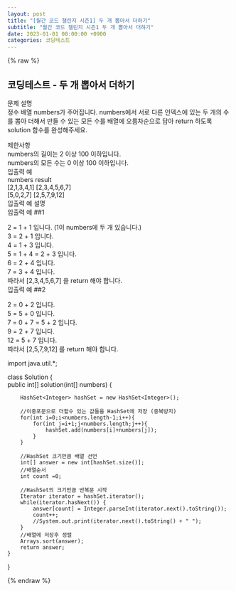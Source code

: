 ```yaml
---
layout: post
title: "[월간 코드 챌린지 시즌1] 두 개 뽑아서 더하기"
subtitle: "월간 코드 챌린지 시즌1 두 개 뽑아서 더하기"
date: 2023-01-01 00:00:00 +0900
categories: 코딩테스트
---
```

{% raw %}
## 코딩테스트 - 두 개 뽑아서 더하기  
문제 설명  
정수 배열 numbers가 주어집니다. numbers에서 서로 다른 인덱스에 있는 두 개의 수를 뽑아 더해서 만들 수 있는 모든 수를 배열에 오름차순으로 담아 return 하도록 solution 함수를 완성해주세요.  
  
제한사항  
numbers의 길이는 2 이상 100 이하입니다.  
numbers의 모든 수는 0 이상 100 이하입니다.  
입출력 예  
numbers	result  
[2,1,3,4,1]	[2,3,4,5,6,7]  
[5,0,2,7]	[2,5,7,9,12]  
입출력 예 설명  
입출력 예 ##1  
  
2 = 1 + 1 입니다. (1이 numbers에 두 개 있습니다.)  
3 = 2 + 1 입니다.  
4 = 1 + 3 입니다.  
5 = 1 + 4 = 2 + 3 입니다.  
6 = 2 + 4 입니다.  
7 = 3 + 4 입니다.  
따라서 [2,3,4,5,6,7] 을 return 해야 합니다.  
입출력 예 ##2  
  
2 = 0 + 2 입니다.  
5 = 5 + 0 입니다.  
7 = 0 + 7 = 5 + 2 입니다.  
9 = 2 + 7 입니다.  
12 = 5 + 7 입니다.  
따라서 [2,5,7,9,12] 를 return 해야 합니다.  
  
import java.util.*;  
  
class Solution {  
    public int[] solution(int[] numbers) {  
  
        HashSet<Integer> hashSet = new HashSet<Integer>();  
  
        //이중포문으로 더할수 있는 값들을 HashSet에 저장 (중복방지)  
        for(int i=0;i<numbers.length-1;i++){  
            for(int j=i+1;j<numbers.length;j++){  
                hashSet.add(numbers[i]+numbers[j]);  
            }  
        }  
  
        //HashSet 크기만큼 배열 선언  
        int[] answer = new int[hashSet.size()];  
        //배열순서  
        int count =0;  
  
        //HashSet의 크기만큼 반복문 시작  
        Iterator iterator = hashSet.iterator();  
		while(iterator.hasNext()) {  
			answer[count] = Integer.parseInt(iterator.next().toString());  
            count++;  
            //System.out.print(iterator.next().toString() + " ");  
		}  
        //배열에 저장후 정렬  
        Arrays.sort(answer);  
        return answer;  
    }  
}  

{% endraw %}
